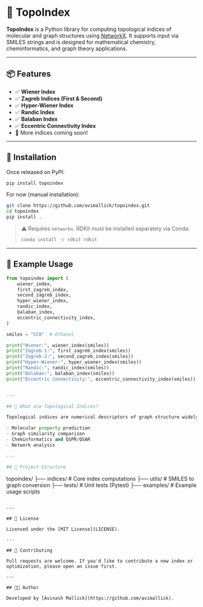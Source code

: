 # 🧠 TopoIndex

**TopoIndex** is a Python library for computing topological indices of molecular and graph structures using [NetworkX](https://networkx.org/). It supports input via SMILES strings and is designed for mathematical chemistry, cheminformatics, and graph theory applications.

---

## 📦 Features

- ✅ **Wiener Index**
- ✅ **Zagreb Indices (First & Second)**
- ✅ **Hyper-Wiener Index**
- ✅ **Randic Index**
- ✅ **Balaban Index**
- ✅ **Eccentric Connectivity Index**
- 📘 More indices coming soon!

---

## 🚀 Installation

Once released on PyPI:

```bash
pip install topoindex
```

For now (manual installation):

```bash
git clone https://github.com/avimallick/topoindex.git
cd topoindex
pip install .
```

> ⚠️ Requires `networkx`. RDKit must be installed separately via Conda:
> 
> ```bash
> conda install -c rdkit rdkit
> ```

---

## 🧪 Example Usage

```python
from topoindex import (
    wiener_index,
    first_zagreb_index,
    second_zagreb_index,
    hyper_wiener_index,
    randic_index,
    balaban_index,
    eccentric_connectivity_index,
)

smiles = "CCO"  # Ethanol

print("Wiener:", wiener_index(smiles))
print("Zagreb-1:", first_zagreb_index(smiles))
print("Zagreb-2:", second_zagreb_index(smiles))
print("Hyper-Wiener:", hyper_wiener_index(smiles))
print("Randic:", randic_index(smiles))
print("Balaban:", balaban_index(smiles))
print("Eccentric Connectivity:", eccentric_connectivity_index(smiles))


---

## 🧠 What are Topological Indices?

Topological indices are numerical descriptors of graph structure widely used in:

- Molecular property prediction
- Graph similarity comparison
- Cheminformatics and QSPR/QSAR
- Network analysis

---

## 📁 Project Structure

```
topoindex/
├── indices/           # Core index computations
├── utils/             # SMILES to graph conversion
├── tests/             # Unit tests (Pytest)
├── examples/          # Example usage scripts
```

---

## 📝 License

Licensed under the [MIT License](LICENSE).

---

## 🤝 Contributing

Pull requests are welcome. If you'd like to contribute a new index or optimization, please open an issue first.

---

## 👨‍💻 Author

Developed by [Avinash Mallick](https://github.com/avimallick).

